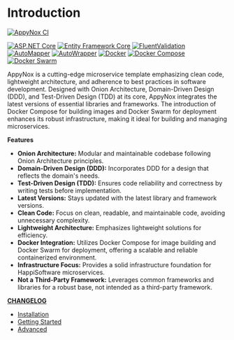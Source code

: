 # Introduction

[![AppyNox CI](https://github.com/HappiSoftware/AppyNox/actions/workflows/ci.yml/badge.svg)](https://github.com/HappiSoftware/AppyNox/actions/workflows/ci.yml)

[![ASP.NET Core](https://img.shields.io/badge/ASP.NET%20Core-latest-brightgreen.svg)](https://docs.microsoft.com/en-us/aspnet/core)
[![Entity Framework Core](https://img.shields.io/badge/Entity%20Framework%20Core-Latest-brightgreen.svg)](https://docs.microsoft.com/en-us/ef/core/)
[![FluentValidation](https://img.shields.io/badge/FluentValidation-Latest-brightgreen.svg)](https://fluentvalidation.net/)
[![AutoMapper](https://img.shields.io/badge/AutoMapper-Latest-brightgreen.svg)](https://automapper.org/)
[![AutoWrapper](https://img.shields.io/badge/AutoWrapper-Latest-brightgreen.svg)](https://github.com/proudmonkey/AutoWrapper)
[![Docker](https://img.shields.io/badge/Docker-Latest-brightgreen.svg)](https://www.docker.com/)
[![Docker Compose](https://img.shields.io/badge/Docker_Compose-Latest-brightgreen.svg)](https://docs.docker.com/compose/)
[![Docker Swarm](https://img.shields.io/badge/Docker_Swarm-Latest-brightgreen.svg)](https://docs.docker.com/engine/swarm/)

AppyNox is a cutting-edge microservice template emphasizing clean code, lightweight architecture, and adherence to best practices in software development. Designed with Onion Architecture, Domain-Driven Design (DDD), and Test-Driven Design (TDD) at its core, AppyNox integrates the latest versions of essential libraries and frameworks. The introduction of Docker Compose for building images and Docker Swarm for deployment enhances its robust infrastructure, making it ideal for building and managing microservices.

**Features**

- **Onion Architecture:** Modular and maintainable codebase following Onion Architecture principles.
- **Domain-Driven Design (DDD):** Incorporates DDD for a design that reflects the domain's needs.
- **Test-Driven Design (TDD):** Ensures code reliability and correctness by writing tests before implementation.
- **Latest Versions:** Stays updated with the latest library and framework versions.
- **Clean Code:** Focus on clean, readable, and maintainable code, avoiding unnecessary complexity.
- **Lightweight Architecture:** Emphasizes lightweight solutions for efficiency.
- **Docker Integration:** Utilizes Docker Compose for image building and Docker Swarm for deployment, offering a scalable and reliable containerized environment.
- **Infrastructure Focus:** Provides a solid infrastructure foundation for HappiSoftware microservices.
- **Not a Third-Party Framework:** Leverages common frameworks and libraries for a robust base, not intended as a third-party framework.

**[CHANGELOG](https://github.com/HappiSoftware/AppyNox/blob/master/CHANGELOG.md)**

- [Installation](installation.md)
- [Getting Started](started.md)
- [Advanced](advanced.md)
